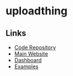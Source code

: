 # uploadthing

## Links

- [Code Repository](https://github.com/pingdotgg/uploadthing)
- [Main Website](https://uploadthing.com)
- [Dashboard](https://uploadthing.com/dashboard)
- [Examples](https://github.com/pingdotgg/uploadthing/tree/main/examples)
